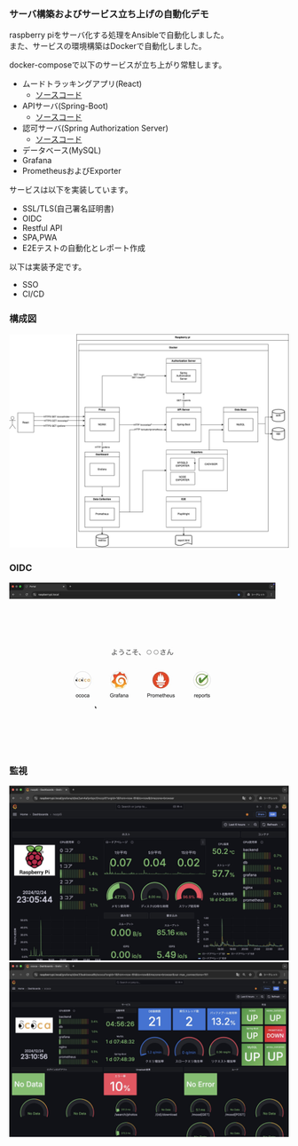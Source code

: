 ### サーバ構築およびサービス立ち上げの自動化デモ

raspberry piをサーバ化する処理をAnsibleで自動化しました。  
また、サービスの環境構築はDockerで自動化しました。  

docker-composeで以下のサービスが立ち上がり常駐します。  
- ムードトラッキングアプリ(React)
    - [ソースコード](https://github.com/YuuNozawa/ococa-frontend)
- APIサーバ(Spring-Boot)
    - [ソースコード](https://github.com/YuuNozawa/ococa-backend)
- 認可サーバ(Spring Authorization Server)
    - [ソースコード](https://github.com/YuuNozawa/auth-server)
- データベース(MySQL)
- Grafana
- PrometheusおよびExporter

サービスは以下を実装しています。  
- SSL/TLS(自己署名証明書)
- OIDC
- Restful API
- SPA,PWA
- E2Eテストの自動化とレポート作成

以下は実装予定です。  
- SSO
- CI/CD

### 構成図 
![構成図](./images/pi5.drawio.png)  

### OIDC
![OIDC](./images/oidc.gif)  

### 監視
![ダッシュボード](./images/dashboard.jpg)  
![ダッシュボード2](./images/dashboard2.jpg)  
